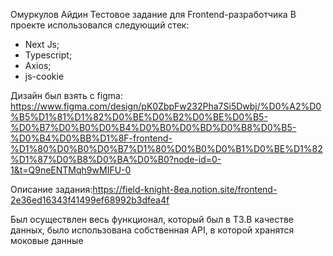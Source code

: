 Омуркулов Айдин
Тестовое задание для Frontend-разработчика
В проекте использовался следующий стек:

-   Next Js;
-   Typescript;
-   Axios;
-   js-cookie

Дизайн был взять с figma: https://www.figma.com/design/pK0ZbpFw232Pha7Si5Dwbj/%D0%A2%D0%B5%D1%81%D1%82%D0%BE%D0%B2%D0%BE%D0%B5-%D0%B7%D0%B0%D0%B4%D0%B0%D0%BD%D0%B8%D0%B5-%D0%B4%D0%BB%D1%8F-frontend-%D1%80%D0%B0%D0%B7%D1%80%D0%B0%D0%B1%D0%BE%D1%82%D1%87%D0%B8%D0%BA%D0%B0?node-id=0-1&t=Q9neENTMqh9wMIFU-0

Описание задания:https://field-knight-8ea.notion.site/frontend-2e36ed16343f41499ef68992b3dfea4f

Был осуществлен весь функционал, который был в ТЗ.В качестве данных, было использована собственная API, в которой
хранятся моковые данные
